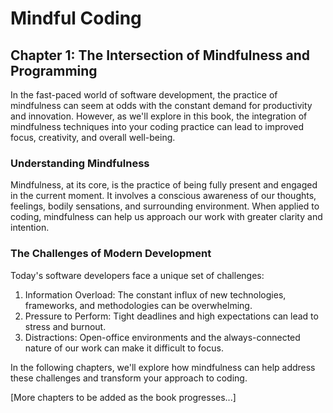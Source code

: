 # Mindful Coding

## Chapter 1: The Intersection of Mindfulness and Programming

In the fast-paced world of software development, the practice of mindfulness can seem at odds with the constant demand for productivity and innovation. However, as we'll explore in this book, the integration of mindfulness techniques into your coding practice can lead to improved focus, creativity, and overall well-being.

### Understanding Mindfulness

Mindfulness, at its core, is the practice of being fully present and engaged in the current moment. It involves a conscious awareness of our thoughts, feelings, bodily sensations, and surrounding environment. When applied to coding, mindfulness can help us approach our work with greater clarity and intention.

### The Challenges of Modern Development

Today's software developers face a unique set of challenges:

1. Information Overload: The constant influx of new technologies, frameworks, and methodologies can be overwhelming.
2. Pressure to Perform: Tight deadlines and high expectations can lead to stress and burnout.
3. Distractions: Open-office environments and the always-connected nature of our work can make it difficult to focus.

In the following chapters, we'll explore how mindfulness can help address these challenges and transform your approach to coding.

[More chapters to be added as the book progresses...]

